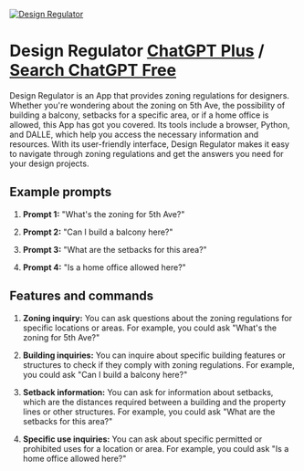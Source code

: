 
[![Design Regulator](https://files.oaiusercontent.com/file-EL7d71E5aQokaSmspzdZeMNe?se=2123-10-16T20%3A46%3A18Z&sp=r&sv=2021-08-06&sr=b&rscc=max-age%3D31536000%2C%20immutable&rscd=attachment%3B%20filename%3Ddf13dc75-1188-4b48-8d21-51377e1cace4.png&sig=HrJS4gXcRefk76K7mXhNwHyRdrxbMuxNOqFYd%2B3tujM%3D)](https://chat.openai.com/g/g-ivVvQbfpO-design-regulator)

# Design Regulator [ChatGPT Plus](https://chat.openai.com/g/g-ivVvQbfpO-design-regulator) / [Search ChatGPT Free](https://gptcall.net/index.html#/?search=Design%20Regulator)

Design Regulator is an App that provides zoning regulations for designers. Whether you're wondering about the zoning on 5th Ave, the possibility of building a balcony, setbacks for a specific area, or if a home office is allowed, this App has got you covered. Its tools include a browser, Python, and DALLE, which help you access the necessary information and resources. With its user-friendly interface, Design Regulator makes it easy to navigate through zoning regulations and get the answers you need for your design projects.

## Example prompts

1. **Prompt 1:** "What's the zoning for 5th Ave?"

2. **Prompt 2:** "Can I build a balcony here?"

3. **Prompt 3:** "What are the setbacks for this area?"

4. **Prompt 4:** "Is a home office allowed here?"

## Features and commands

1. **Zoning inquiry:** You can ask questions about the zoning regulations for specific locations or areas. For example, you could ask "What's the zoning for 5th Ave?"

2. **Building inquiries:** You can inquire about specific building features or structures to check if they comply with zoning regulations. For example, you could ask "Can I build a balcony here?"

3. **Setback information:** You can ask for information about setbacks, which are the distances required between a building and the property lines or other structures. For example, you could ask "What are the setbacks for this area?"

4. **Specific use inquiries:** You can ask about specific permitted or prohibited uses for a location or area. For example, you could ask "Is a home office allowed here?"


